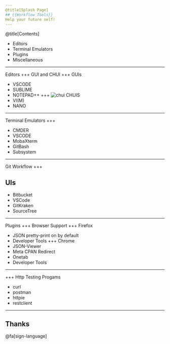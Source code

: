 ```yaml
---
@title[Splash Page]
## {{Workflow Tools}}
Help your future self!
---
```

@title[Contents]
* Editors
* Terminal Emulators
* Plugins
* Miscellaneous
---
Editors
+++
GUI and CHUI
+++
GUIs
* VSCODE
* SUBLIME
* NOTEPAD++
+++
![chui](./chui)
CHUIS
* VI(M)
* NANO
---
Terminal Emulators
+++
* CMDER
* VSCODE
* MobaXterm
* GitBash 
* Subsystem
---
Git Workflow
+++
## UIs
* Bitbucket
* VSCode
* GitKraken
* SourceTree
---
Plugins
+++
Browser Support
+++
Firefox
* JSON pretty-print on by default
* Developer Tools
+++
Chrome
* JSON-Viewer
* Meta CPAN Redirect
* Onetab
* Developer Tools
---
+++
Http Testing Progams
* curl
* postman
* httpie
* restclient
---
## Thanks 

@fa[sign-language]
